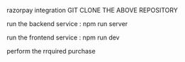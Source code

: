 razorpay integration 
GIT CLONE THE ABOVE REPOSITORY 

run the backend service : npm run server 


run the frontend service : npm run dev 

perform the rrquired purchase 
